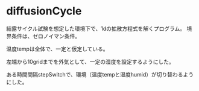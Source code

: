 # diffusionCycle
結露サイクル試験を想定した環境下で、1dの拡散方程式を解くプログラム。
境界条件は、ゼロノイマン条件。

温度tempは全体で、一定と仮定している。

左端から10gridまでを外気として、一定の湿度を設定するようにした。

ある時間間隔stepSwitchで、環境（温度tempと湿度humid）が切り替わるようにした。
